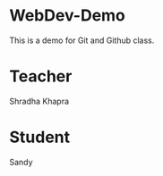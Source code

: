 # WebDev-Demo
This is a  demo for Git and Github class.

# Teacher
Shradha Khapra

# Student
Sandy 


